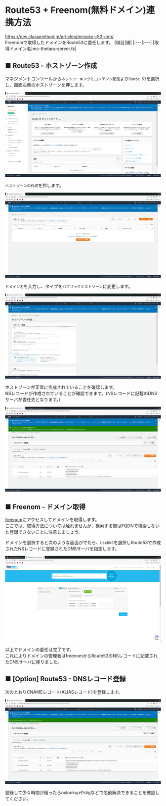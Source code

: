 # Route53 + Freenom(無料ドメイン)連携方法
https://dev.classmethod.jp/articles/mesoko-r53-cdn/  
Freenomで取得したドメインをRoute53に委任します。
|項目|値|
|:---|:---|
|取得ドメイン名|mc-thetaru-server.tk|

## ■ Route53 - ホストゾーン作成
マネジメントコンソールから`ネットワーキングとコンテンツ配信`より`Route 53`を選択し、画面左側のホストゾーンを押します。
  
![image01](./images/01.png)
  
`ホストゾーンの作成`を押します。
  
![image02](./images/02.png)
  
`ドメイン名`を入力し、タイプを`パブリックホストゾーン`に変更します。  
  
![image03](./images/03.png)
   
ホストゾーンが正常に作成されていることを確認します。  
NSレコードが作成されていることが確認できます。(NSレコードに記載のDNSサーバが委任先となります。)
   
![image04](./images/04.png)
    
## ■ Freenom - ドメイン取得
[freenom](https://www.freenom.com/ja/index.html?lang=ja)にアクセスしてドメインを取得します。  
ここでは、取得方法については触れませんが、検索する際はFQDNで検索しないと登録できないことに注意しましょう。  
  
ドメインを選択すると次のような画面がでたら、`UseDNS`を選択しRoute53で作成されたNSレコードに登録されたDNSサーバを指定します。
  
![image05](./images/05.png)
  
以上でドメインの委任は完了です。  
これによりドメインの管理者はfreenomからRoute53のNSレコードに記載されたDNSサーバに移りました。
## ■ [Option] Route53 - DNSレコード登録
次のとおりCNAMEレコード(ALIASレコード)を登録します。
  
![image06](./images/06.png)
  
登録して少々時間が経ったらnslookupやdigなどで名前解決できることを確認してください。
